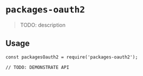 # `packages-oauth2`

> TODO: description

## Usage

```
const packagesOauth2 = require('packages-oauth2');

// TODO: DEMONSTRATE API
```
